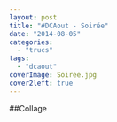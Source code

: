 ```yaml
---
layout: post
title: "#DCAout - Soirée"
date: "2014-08-05"
categories: 
  - "trucs"
tags: 
  - "dcaout"
coverImage: Soiree.jpg
cover2left: true
---
```


##Collage
